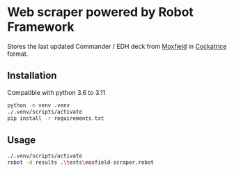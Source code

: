 # Web scraper powered by Robot Framework

Stores the last updated Commander / EDH deck from [Moxfield](https://moxfield.com/decks/public) in [Cockatrice](https://cockatrice.github.io/) format.

## Installation

Compatible with python 3.6 to 3.11

```sh
python -m venv .venv
./.venv/scripts/activate
pip install -r requirements.txt
```

## Usage

```sh
./.venv/scripts/activate
robot -d results .\tests\moxfield-scraper.robot
```
